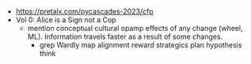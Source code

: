 - https://pretalx.com/pycascades-2023/cfp
- Vol 0: Alice is a Sign not a Cop
  - mention conceptual cultural opamp effects of any change (wheel, ML). Information travels faster as a result of some changes.
    - grep Wardly map alignment reward strategics plan hypothesis think